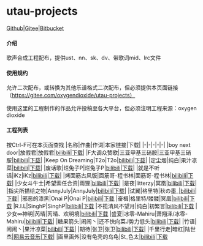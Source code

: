 # utau-projects

[Github](https://github.com/oxygen-dioxide/utau-projects)|[Gitee](https://gitee.com/oxygendioxide/utau-projects)|[Bitbucket](https://bitbucket.org/oxygendioxide/utau-projects/)

#### 介绍
歌声合成工程配布，提供ust、nn、sk、dv、带歌词mid、lrc文件

#### 使用规约
允许二次配布，或转换为其他乐谱格式二次配布，但必须提供本页面链接（https://gitee.com/oxygendioxide/utau-projects）

使用这里的工程制作的作品允许投稿至各大平台，但必须注明工程来源：oxygen dioxide

#### 工程列表
按Ctrl-F可在本页面查找
|名称|作曲|作词|本家链接|下载|
|-|-|-|-|-|
|boy next door|放假君|放假君|[bilibili](https://www.bilibili.com/video/av26327977)|[下载](./boy%20next%20door)|
|F大调众赞歌|三亚甲基三硝胺|三亚甲基三硝胺|[bilibili](https://www.bilibili.com/video/av39884712)|[下载](./F%E5%A4%A7%E8%B0%83%E4%BC%97%E8%B5%9E%E6%AD%8C)|
|Keep On Dreaming|T2o|T2o|[bilibili](https://www.bilibili.com/video/av3495177)|[下载](./Keep%20On%20Dreaming)|
|定尘烟|纯白|果汁凉菜|[bilibili](https://www.bilibili.com/video/av18125546)|[下载](./%E5%AE%9A%E5%B0%98%E7%83%9F)|
|废话歌|烂兔子P|烂兔子P|[bilibili](https://www.bilibili.com/video/av602062)|[下载](./%E5%BA%9F%E8%AF%9D%E6%AD%8C)|
|就是不听话|iKz|iKz|[bilibili](https://www.bilibili.com/video/av14969866)|[下载](./%E5%B0%B1%E6%98%AF%E4%B8%8D%E5%90%AC%E8%AF%9D)|
|烤面筋古风版|面筋哥-程书林|面筋哥-程书林|[bilibili](https://www.bilibili.com/video/av23004780)|[下载](./%E7%83%A4%E9%9D%A2%E7%AD%8B%E5%8F%A4%E9%A3%8E%E7%89%88)|
|少女斗牛士|希望索任合资|雨狸|[bilibili](https://www.bilibili.com/video/av8370772)|[下载](./%E5%B0%91%E5%A5%B3%E6%96%97%E7%89%9B%E5%A3%AB)|
|是夜|litterzy|冥凰|[bilibili](https://www.bilibili.com/video/av8072755)|[下载](./%E6%98%AF%E5%A4%9C)|
|指尖所描绘之物|AnnyJuly|AnnyJuly|[bilibili](https://www.bilibili.com/video/av54764560)|[下载](./%E6%8C%87%E5%B0%96%E6%89%80%E6%8F%8F%E7%BB%98%E4%B9%8B%E7%89%A9)|
|试翼|格里特|秋の墨_|[bilibili](https://www.bilibili.com/video/BV1ZK4y1b7Vk)|[下载](./%E8%AF%95%E7%BF%BC)|
|邪恶的漆黑|Onai P|Onai P|[bilibili](https://www.bilibili.com/video/BV1np4y1D7ws)|[下载](./%E9%82%AA%E6%81%B6%E7%9A%84%E6%BC%86%E9%BB%91)
|奋楫|格里特/髅髅|冥凰|[bilibili](https://www.bilibili.com/video/BV1xJ411x754)|[下载](./%E5%A5%8B%E6%A5%AB)
|R.I.L|SinghP|SinghP|[bilibili](https://www.bilibili.com/video/BV1EA411e7mL)|[下载](./RIL)
|不揽清风不望月|纯白|初繁言|[bilibili](https://www.bilibili.com/video/BV1Fp4y1S7vd)|[下载](./%E4%B8%8D%E6%8F%BD%E6%B8%85%E9%A3%8E%E4%B8%8D%E6%9C%9B%E6%9C%88)
|少女∞神明|芮晴|芮晴、欢明境|[bilibili](https://www.bilibili.com/video/BV1Ch411o7MZ)|[下载](./%E5%B0%91%E5%A5%B3%E7%A5%9E%E6%98%8E)
|盛夏|冰零-Mahiru|萧翔泽/冰零-Mahiru|[bilibili](https://www.bilibili.com/video/av201773213)|[下载](./%E7%9B%9B%E5%A4%8F)|
|糖果箭头|闹闹丶|还不快向菜J势力低头|[bilibili](https://www.bilibili.com/video/av584586390)|[下载](./%E7%B3%96%E6%9E%9C%E7%AE%AD%E5%A4%B4)|
|竹语|闹闹丶|果汁凉菜|[bilibili](https://www.bilibili.com/video/av969746070)|[下载](./%E7%AB%B9%E8%AF%AD)|
|期待|张卫|张卫|[bilibili](https://www.bilibili.com/video/av457733605)|[下载](./%E6%9C%9F%E5%BE%85)|
|千里行走|暗杠|陆世杰|[网易云音乐](https://music.163.com/#/song?id=1385144622)|[下载](./千里行走)|
|画里画外|没有龟壳的乌龟|St_色太|[bilibili](https://www.bilibili.com/video/av801130122)|[下载](./画里画外)